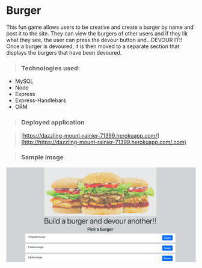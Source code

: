 # Burger
This fun game allows users to be creative and create a burger by name and post it to the site. They can view the burgers of other users and if they lik what they see, the user can press the devour button and.. DEVOUR IT!! Once a burger is devoured, it is then moved to a separate section that displays the burgers that have been devoured.

> ### Technologies used:
* MySQL
* Node
* Express
* Express-Handlebars
* ORM

> ### Deployed application

> [https://dazzling-mount-rainier-71399.herokuapp.com/](http://https://dazzling-mount-rainier-71399.herokuapp.com/.com)

> ### Sample image

![example](/public/assets/image/burger2.png)

